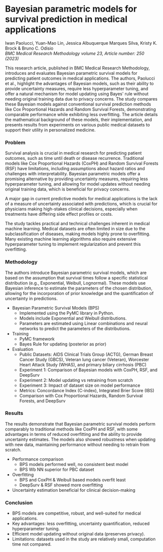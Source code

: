# Bayesian parametric models for survival prediction in medical applications

Iwan Paolucci, Yuan-Mao Lin, Jessica Albuquerque Marques Silva, Kristy K. Brock & Bruno C. Odisio  
*BMC Medical Research Methodology volume 23, Article number: 250 (2023)*

This research article, published in BMC Medical Research Methodology, introduces and evaluates Bayesian parametric survival models for predicting patient outcomes in medical applications. The authors, Paolucci et al., highlight the advantages of Bayesian models, such as their ability to provide uncertainty measures, require less hyperparameter tuning, and offer a natural mechanism for model updating using Bayes' rule without needing original training data due to privacy concerns. The study compares these Bayesian models against conventional survival prediction methods like Cox Proportional Hazards and Random Survival Forests, demonstrating comparable performance while exhibiting less overfitting. The article details the mathematical background of these models, their implementation, and presents results from experiments on various public medical datasets to support their utility in personalized medicine.

### Problem
Survival analysis is crucial in medical research for predicting patient outcomes, such as time until death or disease recurrence. Traditional models like Cox Proportional Hazards (CoxPH) and Random Survival Forests (RSF) have limitations, including assumptions about hazard ratios and challenges with interpretability. Bayesian parametric models offer a promising alternative by providing uncertainty measures, requiring less hyperparameter tuning, and allowing for model updates without needing original training data, which is beneficial for privacy concerns.

A major gap in current predictive models for medical applications is the lack of a measure of uncertainty associated with predictions, which is crucial for physicians making high-stakes clinical decisions, especially when treatments have differing side effect profiles or costs.

The study tackles practical and technical challenges inherent in medical machine learning. Medical datasets are often limited in size due to the subclassification of diseases, making models highly prone to overfitting. Many existing machine learning algorithms also require extensive hyperparameter tuning to implement regularization and prevent this overfitting.

### Methodology

The authors introduce Bayesian parametric survival models, which are based on the assumption that survival times follow a specific statistical distribution (e.g., Exponential, Weibull, Lognormal). These models use Bayesian inference to estimate the parameters of the chosen distribution, allowing for the incorporation of prior knowledge and the quantification of uncertainty in predictions.

- Bayesian Parametric Survival Models (BPS)
  - Implemented using the PyMC library in Python.
  - Models include Exponential and Weibull distributions.
  - Parameters are estimated using Linear combinations and neural networks to predict the parameters of the distributions.
- Training
  - PyMC framework
  - Bayes Rule for updating (posterior as prior)
- Evaluation
  - Public Datasets: AIDS Clinical Trials Group (ACTG), German Breast Cancer Study (GBCS), Veteran lung cancer (Veteran), Worcester Heart Attack Study (WHAS), and primary biliary cirrhosis (PBC)
  - Experiment 1: Comparison of Bayesian models with CoxPH, RSF, and DeepSurv
  - Experiment 2: Model updating vs retraining from scratch
  - Experiment 3: Impact of dataset size on model performance
  - Metrics: Concordance Index (C-index), Integrated Brier Score (IBS)
  - Comparison with Cox Proportional Hazards, Random Survival Forests, and DeepSurv

### Results

The results demonstrate that Bayesian parametric survival models perform comparably to traditional methods like CoxPH and RSF, with some advantages in terms of reduced overfitting and the ability to provide uncertainty estimates. The models also showed robustness when updating with new data, maintaining performance without needing to retrain from scratch.

- Performance comparison
  - BPS models performed well, no consistent best model
  - BPS Wb NN superior for PBC dataset
- Overfitting
  - BPS and CoxPH & Weibull based models overfit least
  - DeepSurv & RSF showed more overfitting
- Uncertainty estimation beneficial for clinical decision-making

### Conclusion

- BPS models are competitive, robust, and well-suited for medical applications.
- Key advantages: less overfitting, uncertainty quantification, reduced hyperparameter tuning.
- Efficient model updating without original data (preserves privacy).
- Limitations: datasets used in the study are relatively small, computation time not compared.
